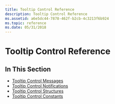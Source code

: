 ```yaml
---
title: Tooltip Control Reference
description: Tooltip Control Reference
ms.assetid: a6e5dc44-7878-462f-b2cb-4c3213f6b924
ms.topic: reference
ms.date: 05/31/2018
---
```


# Tooltip Control Reference

## In This Section

-   [Tooltip Control Messages](bumper-tooltip-control-reference-messages.md)
-   [Tooltip Control Notifications](bumper-tooltip-control-reference-notifications.md)
-   [Tooltip Control Structures](bumper-tooltip-control-reference-structures.md)
-   [Tooltip Control Constants](bumper-tooltip-control-reference-constants.md)

 

 




